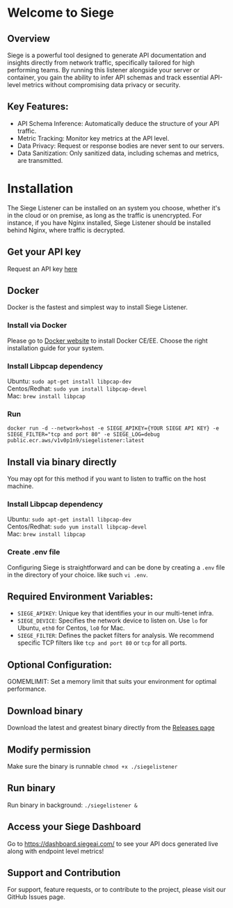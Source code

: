 # Welcome to Siege

## Overview
Siege is a powerful tool designed to generate API documentation and insights directly from network traffic, specifically tailored for high performing teams. By running this listener alongside your server or container, you gain the ability to infer API schemas and track essential API-level metrics without compromising data privacy or security.

## Key Features:
- API Schema Inference: Automatically deduce the structure of your API traffic.
- Metric Tracking: Monitor key metrics at the API level.
- Data Privacy: Request or response bodies are never sent to our servers.
- Data Sanitization: Only sanitized data, including schemas and metrics, are transmitted.

# Installation
The Siege Listener can be installed on an system you choose, whether it's in the cloud or on premise, as long as the traffic is unencrypted. For instance, if you have Nginx installed, Siege Listener should be installed behind Nginx, where traffic is decrypted.

## Get your API key
Request an API key [here](https://siegeai.com/#contact)

## Docker
Docker is the fastest and simplest way to install Siege Listener.

### Install via Docker
Please go to [Docker website](https://docs.docker.com/engine/install/) to install Docker CE/EE. Choose the right installation guide for your system.

### Install Libpcap dependency
Ubuntu: `sudo apt-get install libpcap-dev` \
Centos/Redhat: `sudo yum install libpcap-devel` \
Mac: `brew install libpcap`

### Run
`docker run -d --network=host -e SIEGE_APIKEY={YOUR SIEGE API KEY} -e SIEGE_FILTER="tcp and port 80" -e SIEGE_LOG=debug public.ecr.aws/v1v0p1n9/siegelistener:latest`

## Install via binary directly
You may opt for this method if you want to listen to traffic on the host machine.

### Install Libpcap dependency
Ubuntu: `sudo apt-get install libpcap-dev` \
Centos/Redhat: `sudo yum install libpcap-devel` \
Mac: `brew install libpcap`

### Create .env file
Configuring Siege is straightforward and can be done by creating a `.env` file in the directory of your choice. like such `vi .env`.

## Required Environment Variables:
- `SIEGE_APIKEY`: Unique key that identifies your in our multi-tenet infra.
- `SIEGE_DEVICE`: Specifies the network device to listen on. Use `lo` for Ubuntu, `eth0` for Centos, `lo0` for Mac.
- `SIEGE_FILTER`: Defines the packet filters for analysis. We recommend specific TCP filters like `tcp and port 80` or `tcp` for all ports.

## Optional Configuration:
GOMEMLIMIT: Set a memory limit that suits your environment for optimal performance.

## Download binary
Download the latest and greatest binary directly from the [Releases page](https://github.com/siegeai/siegelistener/releases)

## Modify permission
Make sure the binary is runnable `chmod +x ./siegelistener`

## Run binary
Run binary in background: `./siegelistener &`

## Access your Siege Dashboard
Go to https://dashboard.siegeai.com/ to see your API docs generated live along with endpoint level metrics!

## Support and Contribution
For support, feature requests, or to contribute to the project, please visit our GitHub Issues page.
